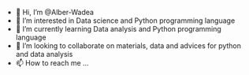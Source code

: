- 👋 Hi, I’m @Alber-Wadea
- 👀 I’m interested in Data science and Python programming language
- 🌱 I’m currently learning Data analysis and Python programming language
- 💞️ I’m looking to collaborate on materials, data and advices for python and data analysis
- 📫 How to reach me ...

<!---
Alber-Wadea/Alber-Wadea is a ✨ special ✨ repository because its `README.md` (this file) appears on your GitHub profile.
You can click the Preview link to take a look at your changes.
--->
